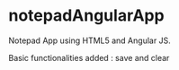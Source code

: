 # notepadAngularApp
Notepad App using HTML5 and Angular JS.

Basic functionalities added : save and clear

